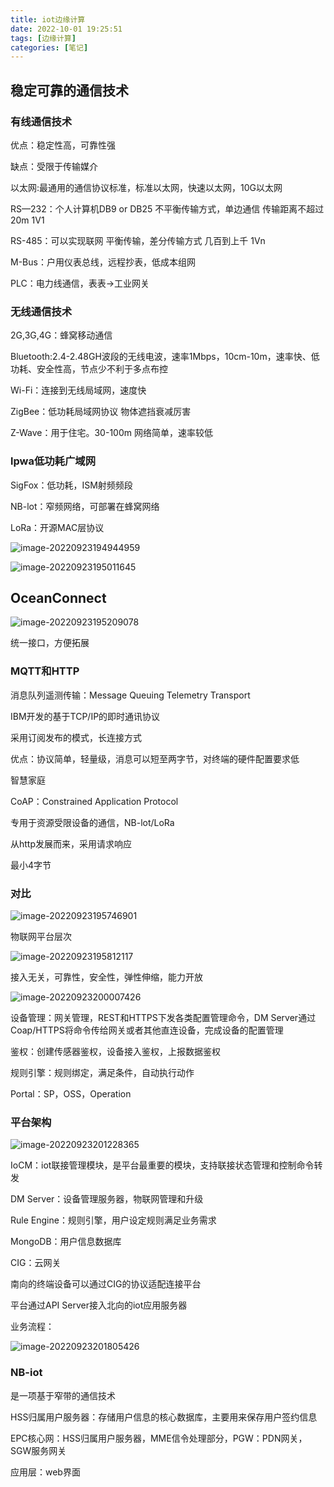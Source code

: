 ```yaml
---
title: iot边缘计算
date: 2022-10-01 19:25:51
tags: [边缘计算]
categories: [笔记]
---
```

## 稳定可靠的通信技术

### 有线通信技术

优点：稳定性高，可靠性强

缺点：受限于传输媒介

以太网:最通用的通信协议标准，标准以太网，快速以太网，10G以太网

RS—232：个人计算机DB9 or DB25	不平衡传输方式，单边通信	传输距离不超过20m	1V1

RS-485：可以实现联网	平衡传输，差分传输方式	几百到上千	1Vn

M-Bus：户用仪表总线，远程抄表，低成本组网

PLC：电力线通信，表表->工业网关 

### 无线通信技术

2G,3G,4G：蜂窝移动通信

Bluetooth:2.4-2.48GH波段的无线电波，速率1Mbps，10cm-10m，速率快、低功耗、安全性高，节点少不利于多点布控

Wi-Fi：连接到无线局域网，速度快

ZigBee：低功耗局域网协议	物体遮挡衰减厉害  

Z-Wave：用于住宅。30-100m	网络简单，速率较低

### lpwa低功耗广域网

SigFox：低功耗，ISM射频频段

NB-lot：窄频网络，可部署在蜂窝网络 

LoRa：开源MAC层协议

![image-20220923194944959](https://gwzone.oss-cn-beijing.aliyuncs.com/typora-user-images/image-20220923194944959.png)

![image-20220923195011645](https://gwzone.oss-cn-beijing.aliyuncs.com/typora-user-images/image-20220923195011645.png)

## OceanConnect

![image-20220923195209078](https://gwzone.oss-cn-beijing.aliyuncs.com/typora-user-images/image-20220923195209078.png)

统一接口，方便拓展

### MQTT和HTTP

消息队列遥测传输：Message Queuing Telemetry Transport

IBM开发的基于TCP/IP的即时通讯协议

采用订阅发布的模式，长连接方式

优点：协议简单，轻量级，消息可以短至两字节，对终端的硬件配置要求低

智慧家庭

CoAP：Constrained Application Protocol

专用于资源受限设备的通信，NB-lot/LoRa

从http发展而来，采用请求响应

最小4字节

### 对比

![image-20220923195746901](https://gwzone.oss-cn-beijing.aliyuncs.com/typora-user-images/image-20220923195746901.png)

物联网平台层次

![image-20220923195812117](https://gwzone.oss-cn-beijing.aliyuncs.com/typora-user-images/image-20220923195812117.png)

接入无关，可靠性，安全性，弹性伸缩，能力开放

![image-20220923200007426](https://gwzone.oss-cn-beijing.aliyuncs.com/typora-user-images/image-20220923200007426.png)

设备管理：网关管理，REST和HTTPS下发各类配置管理命令，DM Server通过Coap/HTTPS将命令传给网关或者其他直连设备，完成设备的配置管理

鉴权：创建传感器鉴权，设备接入鉴权，上报数据鉴权

规则引擎：规则绑定，满足条件，自动执行动作

Portal：SP，OSS，Operation

### 平台架构

![image-20220923201228365](https://gwzone.oss-cn-beijing.aliyuncs.com/typora-user-images/image-20220923201228365.png)

IoCM：iot联接管理模块，是平台最重要的模块，支持联接状态管理和控制命令转发

DM Server：设备管理服务器，物联网管理和升级

Rule Engine：规则引擎，用户设定规则满足业务需求

MongoDB：用户信息数据库

CIG：云网关

南向的终端设备可以通过CIG的协议适配连接平台

平台通过API Server接入北向的iot应用服务器

业务流程：

![image-20220923201805426](https://gwzone.oss-cn-beijing.aliyuncs.com/typora-user-images/image-20220923201805426.png)

### NB-iot

是一项基于窄带的通信技术

HSS归属用户服务器：存储用户信息的核心数据库，主要用来保存用户签约信息

EPC核心网：HSS归属用户服务器，MME信令处理部分，PGW：PDN网关，SGW服务网关

应用层：web界面